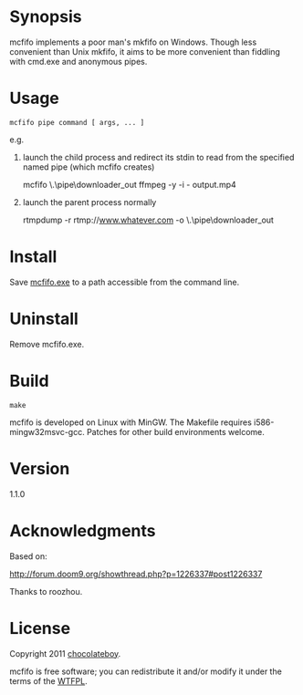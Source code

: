 # Synopsis <a name="Synopsis"></a>

mcfifo implements a poor man's mkfifo on Windows. Though less convenient than Unix mkfifo, it aims to be more
convenient than fiddling with cmd.exe and anonymous pipes.

# Usage <a name="Usage"></a>

    mcfifo pipe command [ args, ... ]

e.g.

1) launch the child process and redirect its stdin to read from the specified named pipe (which mcfifo creates)

    mcfifo \\.\pipe\downloader_out ffmpeg -y -i - output.mp4

2) launch the parent process normally

    rtmpdump -r rtmp://www.whatever.com -o \\.\pipe\\downloader_out

# Install <a name="Install"></a>

Save [mcfifo.exe](http://github.com/downloads/chocolateboy/mcfifo/mcfifo-1.1.0.exe) to a path accessible from the command line.

# Uninstall <a name="Uninstall"></a>

Remove mcfifo.exe.

# Build <a name="Build"></a>

    make

mcfifo is developed on Linux with MinGW. The Makefile requires i586-mingw32msvc-gcc. Patches
for other build environments welcome.

# Version <a name="Version"></a>

1.1.0

# Acknowledgments <a name="Acknowledgments"></a>

Based on:

http://forum.doom9.org/showthread.php?p=1226337#post1226337

Thanks to roozhou.

# License <a name="License"></a>

Copyright 2011 [chocolateboy](mailto:chocolate@cpan.org).

mcfifo is free software; you can redistribute it and/or modify it under the terms of the [WTFPL](http://sam.zoy.org/wtfpl/).

